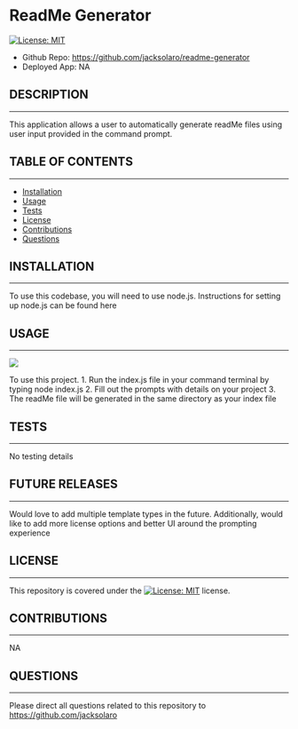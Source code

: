 # ReadMe Generator

[![License: MIT](https://img.shields.io/badge/License-MIT-yellow.svg)](https://opensource.org/licenses/MIT)

- Github Repo: https://github.com/jacksolaro/readme-generator
- Deployed App: NA

## DESCRIPTION
---------------------
This application allows a user to automatically generate readMe files using user input provided in the command prompt. 

## TABLE OF CONTENTS
---------------------

* [Installation](#installation)
* [Usage](#usage)
* [Tests](#tests)
* [License](#license)
* [Contributions](#contributions)
* [Questions](#questions)


## INSTALLATION
------------
To use this codebase, you will need to use node.js. Instructions for setting up node.js can be found here

## USAGE
------------

![](./app-demo.gif)

To use this project. 1. Run the index.js file in your command terminal by typing node index.js 2. Fill out the prompts with details on your project 3. The readMe file will be generated in the same directory as your index file


## TESTS
------------
No testing details

## FUTURE RELEASES
------------
Would love to add multiple template types in the future. Additionally, would like to add more license options and better UI around the prompting experience

## LICENSE
------------
This repository is covered under the [![License: MIT](https://img.shields.io/badge/License-MIT-yellow.svg)](https://opensource.org/licenses/MIT) license.

## CONTRIBUTIONS
------------
NA


## QUESTIONS
------------
Please direct all questions related to this repository to https://github.com/jacksolaro